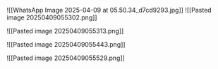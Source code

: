 ![[WhatsApp Image 2025-04-09 at 05.50.34_d7cd9293.jpg]]
![[Pasted image 20250409055302.png]]

![[Pasted image 20250409055313.png]]

![[Pasted image 20250409055443.png]]


![[Pasted image 20250409055529.png]]

